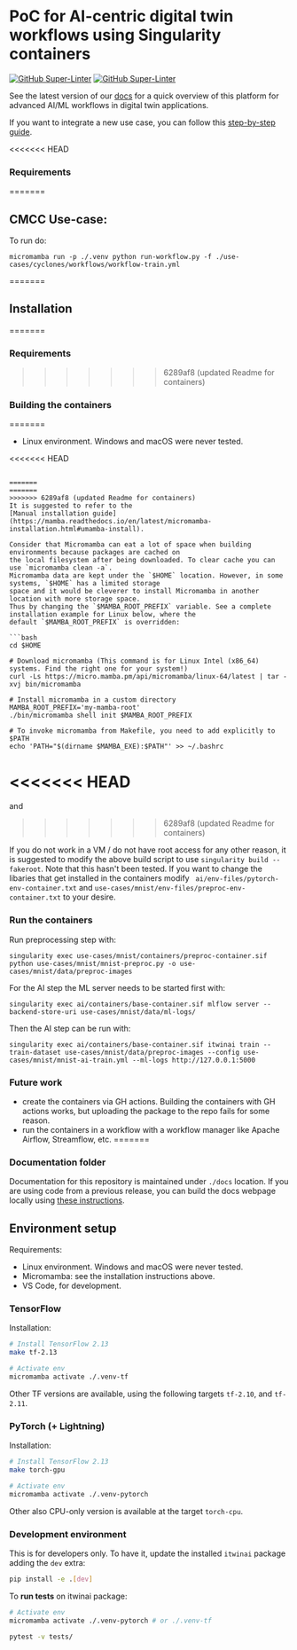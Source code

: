 # PoC for AI-centric digital twin workflows using Singularity containers

[![GitHub Super-Linter](https://github.com/interTwin-eu/T6.5-AI-and-ML/actions/workflows/lint.yml/badge.svg)](https://github.com/marketplace/actions/super-linter)
[![GitHub Super-Linter](https://github.com/interTwin-eu/T6.5-AI-and-ML/actions/workflows/check-links.yml/badge.svg)](https://github.com/marketplace/actions/markdown-link-check)

See the latest version of our [docs](https://intertwin-eu.github.io/T6.5-AI-and-ML/)
for a quick overview of this platform for advanced AI/ML workflows in digital twin applications.

If you want to integrate a new use case, you can follow this
[step-by-step guide](https://intertwin-eu.github.io/T6.5-AI-and-ML/docs/How-to-use-this-software.html).

<<<<<<< HEAD


### Requirements
=======
## CMCC Use-case:
To run do: 
```
micromamba run -p ./.venv python run-workflow.py -f ./use-cases/cyclones/workflows/workflow-train.yml
```

=======

## Installation

=======
### Requirements
>>>>>>> 6289af8 (updated Readme for containers)




### Building the containers
=======
- Linux environment. Windows and macOS were never tested.

<<<<<<< HEAD








```

=======
=======
>>>>>>> 6289af8 (updated Readme for containers)
It is suggested to refer to the
[Manual installation guide](https://mamba.readthedocs.io/en/latest/micromamba-installation.html#umamba-install).

Consider that Micromamba can eat a lot of space when building environments because packages are cached on
the local filesystem after being downloaded. To clear cache you can use `micromamba clean -a`.
Micromamba data are kept under the `$HOME` location. However, in some systems, `$HOME` has a limited storage
space and it would be cleverer to install Micromamba in another location with more storage space.
Thus by changing the `$MAMBA_ROOT_PREFIX` variable. See a complete installation example for Linux below, where the
default `$MAMBA_ROOT_PREFIX` is overridden:

```bash
cd $HOME

# Download micromamba (This command is for Linux Intel (x86_64) systems. Find the right one for your system!)
curl -Ls https://micro.mamba.pm/api/micromamba/linux-64/latest | tar -xvj bin/micromamba

# Install micromamba in a custom directory
MAMBA_ROOT_PREFIX='my-mamba-root'
./bin/micromamba shell init $MAMBA_ROOT_PREFIX

# To invoke micromamba from Makefile, you need to add explicitly to $PATH
echo 'PATH="$(dirname $MAMBA_EXE):$PATH"' >> ~/.bashrc

```

<<<<<<< HEAD
=======
and
>>>>>>> 6289af8 (updated Readme for containers)







If you do not work in a VM / do not have root access for any other reason, it is suggested to modify the above build script to use ```singularity build --fakeroot```. Note that this hasn't been tested.
If you want to change the libaries that get installed in the containers modify ``` ai/env-files/pytorch-env-container.txt``` and  ```use-cases/mnist/env-files/preproc-env-container.txt``` to your desire.


### Run the containers

Run preprocessing step with:
```
singularity exec use-cases/mnist/containers/preproc-container.sif python use-cases/mnist/mnist-preproc.py -o use-cases/mnist/data/preproc-images
```

For the AI step the ML server needs to be started first with:
```
singularity exec ai/containers/base-container.sif mlflow server --backend-store-uri use-cases/mnist/data/ml-logs/
```

Then the AI step can be run with:
```
singularity exec ai/containers/base-container.sif itwinai train --train-dataset use-cases/mnist/data/preproc-images --config use-cases/mnist/mnist-ai-train.yml --ml-logs http://127.0.0.1:5000
```

### Future work
- create the containers via GH actions. Building the containers with GH actions works, but uploading the package to the repo fails for some reason.
- run the containers in a workflow with a workflow manager like Apache Airflow, Streamflow, etc.
=======
### Documentation folder

Documentation for this repository is maintained under `./docs` location.
If you are using code from a previous release, you can build the docs webpage
locally using [these instructions](docs/README#building-and-previewing-your-site-locally).

## Environment setup

Requirements:

- Linux environment. Windows and macOS were never tested.
- Micromamba: see the installation instructions above.
- VS Code, for development.

### TensorFlow

Installation:

```bash
# Install TensorFlow 2.13
make tf-2.13

# Activate env
micromamba activate ./.venv-tf
```

Other TF versions are available, using the following targets `tf-2.10`, and `tf-2.11`.

### PyTorch (+ Lightning)

Installation:

```bash
# Install TensorFlow 2.13
make torch-gpu

# Activate env
micromamba activate ./.venv-pytorch
```

Other also CPU-only version is available at the target `torch-cpu`.

### Development environment

This is for developers only. To have it, update the installed `itwinai` package
adding the `dev` extra:

```bash
pip install -e .[dev]
```

To **run tests** on itwinai package:

```bash
# Activate env
micromamba activate ./.venv-pytorch # or ./.venv-tf

pytest -v tests/
```

